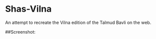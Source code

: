 # Shas-Vilna
An attempt to recreate the Vilna edition of the Talmud Bavli on the web.

##Screenshot:
